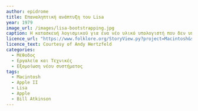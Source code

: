 ```yaml
---
author: epidrome
title: Επαναληπτική ανάπτυξη του Lisa 
year: 1979 
image_url: /images/lisa-bootstrapping.jpg
caption: Η κατασκευή λογισμικού για ένα νέο υλικό υπολογιστή που δεν υπάρχει ακόμη μπορεί να ξεκινήσει με έναν διαθέσιμο υπολογιστή στον οποίο γίνεται εξομοίωση της αρχιτεκτονικής του νέου συστήματος. Με αυτόν τον τρόπο, ο διαθέσιμος Apple II χρησιμοποιήθηκε για την κατασκευή της γραφικής διεπαφής του Apple Lisa σε μια επαναληπτική διαδικασία που ξεκίνησε από τα διαθέσιμα εργαλεία τα οποία υποστήριζαν μόνο χαρακτήρες κειμένου σε μια μαύρη οθόνη.
licence_url: "https://www.folklore.org/StoryView.py?project=Macintosh&story=Busy_Being_Born.txt"
licence_text: Courtesy of Andy Hertzfeld
categories:
  - Μέθοδος 
  - Εργαλεία και Τεχνικές 
  - Εξομοίωση νέου συστήματος 
tags:
  - Macintosh
  - Apple II
  - Lisa
  - Apple
  - Bill Atkinson
---
```

